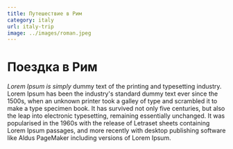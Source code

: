 ```yaml
---
title: Путешествие в Рим
category: italy
url: italy-trip
image: ../images/roman.jpeg
---
```


# Поездка в Рим

_Lorem Ipsum is simply_ dummy text of the printing and typesetting industry. Lorem Ipsum has been the industry's standard dummy text ever since the 1500s, when an unknown printer took a galley of type and scrambled it to make a type specimen book. It has survived not only five centuries, but also the leap into electronic typesetting, remaining essentially unchanged. It was popularised in the 1960s with the release of Letraset sheets containing Lorem Ipsum passages, and more recently with desktop publishing software like Aldus PageMaker including versions of Lorem Ipsum.
